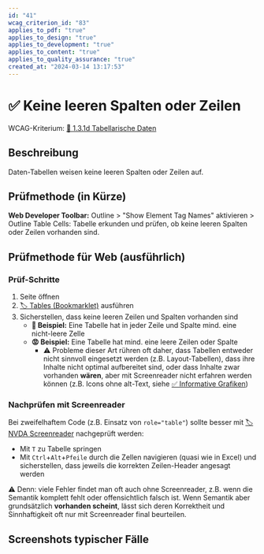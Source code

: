 ```yaml
---
id: "41"
wcag_criterion_id: "83"
applies_to_pdf: "true"
applies_to_design: "true"
applies_to_development: "true"
applies_to_content: "true"
applies_to_quality_assurance: "true"
created_at: "2024-03-14 13:17:53"
---
```


# ✅ Keine leeren Spalten oder Zeilen

WCAG-Kriterium: [📜 1.3.1d Tabellarische Daten](..)

## Beschreibung

Daten-Tabellen weisen keine leeren Spalten oder Zeilen auf.

## Prüfmethode (in Kürze)

**Web Developer Toolbar:** Outline > "Show Element Tag Names" aktivieren > Outline Table Cells: Tabelle erkunden und prüfen, ob keine leeren Spalten oder Zeilen vorhanden sind.

## Prüfmethode für Web (ausführlich)

### Prüf-Schritte

1. Seite öffnen
1. [🏷️ Tables (Bookmarklet)](/de/tags/werkzeuge/bookmarklets/tables-bookmarklet) ausführen
1. Sicherstellen, dass keine leeren Zeilen und Spalten vorhanden sind
    - **🙂 Beispiel:** Eine Tabelle hat in jeder Zeile und Spalte mind. eine nicht-leere Zelle
    - **😡 Beispiel:** Eine Tabelle hat mind. eine leere Zeilen oder Spalte
        - ⚠️ Probleme dieser Art rühren oft daher, dass Tabellen entweder nicht sinnvoll eingesetzt werden (z.B. Layout-Tabellen), dass ihre Inhalte nicht optimal aufbereitet sind, oder dass Inhalte zwar vorhanden **wären**, aber mit Screenreader nicht erfahren werden können (z.B. Icons ohne alt-Text, siehe [✅ Informative Grafiken](/de/wcag/1.1.1-nicht-text-inhalt/informative-grafiken))

### Nachprüfen mit Screenreader

Bei zweifelhaftem Code (z.B. Einsatz von `role="table"`) sollte besser mit [🏷️ NVDA Screenreader](/de/tags/werkzeuge/screenreader/desktop-screenreader/nvda-screenreader) nachgeprüft werden:

- Mit `T` zu Tabelle springen
- Mit `Ctrl`+`Alt`+`Pfeile` durch die Zellen navigieren (quasi wie in Excel) und sicherstellen, dass jeweils die korrekten Zeilen-Header angesagt werden

⚠️ Denn: viele Fehler findet man oft auch ohne Screenreader, z.B. wenn die Semantik komplett fehlt oder offensichtlich falsch ist. Wenn Semantik aber grundsätzlich **vorhanden scheint**, lässt sich deren Korrektheit und Sinnhaftigkeit oft nur mit Screenreader final beurteilen.

## Screenshots typischer Fälle

